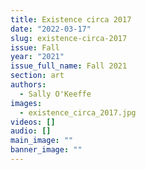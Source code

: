 ```yaml
---
title: Existence circa 2017
date: "2022-03-17"
slug: existence-circa-2017
issue: Fall
year: "2021"
issue_full_name: Fall 2021
section: art
authors:
  - Sally O'Keeffe
images:
  - existence_circa_2017.jpg
videos: []
audio: []
main_image: ""
banner_image: ""
---
```

 
